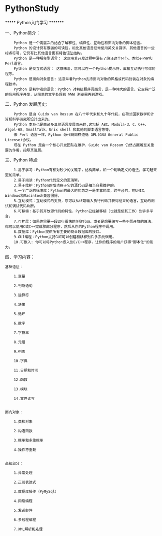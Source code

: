 # PythonStudy

***** Python入门学习 *******


一、Python简介：

        Python 是一个高层次的结合了解释性、编译性、互动性和面向对象的脚本语言。
        Python 的设计具有很强的可读性，相比其他语言经常使用英文关键字，其他语言的一些标点符号，它具有比其他语言更有特色语法结构。
        Python 是一种解释型语言： 这意味着开发过程中没有了编译这个环节。类似于PHP和Perl语言。
        Python 是交互式语言： 这意味着，您可以在一个Python提示符，直接互动执行写你的程序。
        Python 是面向对象语言: 这意味着Python支持面向对象的风格或代码封装在对象的编程技术。
        Python 是初学者的语言：Python 对初级程序员而言，是一种伟大的语言，它支持广泛的应用程序开发，从简单的文字处理到 WWW 浏览器再到游戏。


二、Python 发展历史:

        Python 是由 Guido van Rossum 在八十年代末和九十年代初，在荷兰国家数学和计算机科学研究所设计出来的。
        Python 本身也是由诸多其他语言发展而来的,这包括 ABC、Modula-3、C、C++、Algol-68、SmallTalk、Unix shell 和其他的脚本语言等等。
        像 Perl 语言一样，Python 源代码同样遵循 GPL(GNU General Public License)协议。
        现在 Python 是由一个核心开发团队在维护，Guido van Rossum 仍然占据着至关重要的作用，指导其进展。


三、Python 特点:

        1.易于学习：Python有相对较少的关键字，结构简单，和一个明确定义的语法，学习起来更加简单。
        2.易于阅读：Python代码定义的更清晰。
        3.易于维护：Python的成功在于它的源代码是相当容易维护的。
        4.一个广泛的标准库：Python的最大的优势之一是丰富的库，跨平台的，在UNIX，Windows和Macintosh兼容很好。
        5.互动模式：互动模式的支持，您可以从终端输入执行代码并获得结果的语言，互动的测试和调试代码片断。
        6.可移植：基于其开放源代码的特性，Python已经被移植（也就是使其工作）到许多平台。
        7.可扩展：如果你需要一段运行很快的关键代码，或者是想要编写一些不愿开放的算法，你可以使用C或C++完成那部分程序，然后从你的Python程序中调用。
        8.数据库：Python提供所有主要的商业数据库的接口。
        9.GUI编程：Python支持GUI可以创建和移植到许多系统调用。
        10.可嵌入: 你可以将Python嵌入到C/C++程序，让你的程序的用户获得"脚本化"的能力。


四、学习内容：

    基础语法：

        1.变量

        2.判断语句

        3.运算符

        4.决策

        5.循环

        6.数字

        7.字符串

        8.元组

        9.列表

        10.字典

        11.日期和时间

        12.函数

        13.模块

        14.文件读写


    面向对象：

        1.类和对象

        2.构造函数

        3.继承和多重继承

        4.操作符重载


    高级部分：

        1.异常处理

        2.正则表达式

        3.数据库操作（PyMySql）

        4.网络编程

        5.发送邮件

        6.多线程编程

        7.XML解析和处理


